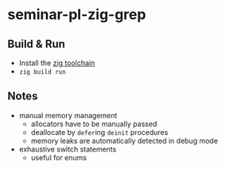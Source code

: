 # seminar-pl-zig-grep

## Build & Run
- Install the [zig toolchain](https://ziglang.org/download)
- `zig build run`

## Notes
- manual memory management
    - allocators have to be manually passed
    - deallocate by `defer`ing `deinit` procedures
    - memory leaks are automatically detected in debug mode
- exhaustive switch statements
    - useful for enums
